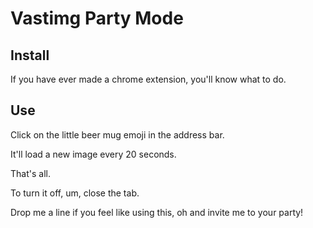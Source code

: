 # Vastimg Party Mode

## Install

If you have ever made a chrome extension, you'll know
what to do.

## Use

Click on the little beer mug emoji in the address bar.

It'll load a new image every 20 seconds.

That's all.

To turn it off, um, close the tab.

Drop me a line if you feel like using this, oh and
invite me to your party!

[vastimg]: http://vastimg.herokuapp.com/
